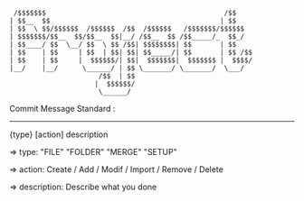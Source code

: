 ```                                
 /$$$$$$$                                            /$$    
| $$__  $$                                          | $$    
| $$  \ $$/$$$$$$  /$$$$$$  /$$  /$$$$$$   /$$$$$$$/$$$$$$  
| $$$$$$$/$$__  $$/$$__  $$|__/ /$$__  $$ /$$_____/_  $$_/  
| $$____/ $$  \__/ $$  \ $$ /$$| $$$$$$$$| $$       | $$    
| $$    | $$     | $$  | $$| $$| $$_____/| $$       | $$ /$$
| $$    | $$     |  $$$$$$/| $$|  $$$$$$$|  $$$$$$$ |  $$$$/
|__/    |__/      \______/ | $$ \_______/ \_______/  \___/  
                      /$$  | $$                             
                     |  $$$$$$/                             
                      \______/                               
```

Commit Message Standard :
***
{type} [action] description

  =>        type: "FILE" "FOLDER" "MERGE" "SETUP"

  =>        action: Create / Add / Modif / Import / Remove / Delete

  => description: Describe what you done
